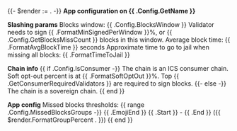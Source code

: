 {{- $render := . -}}
**App configuration on {{ .Config.GetName }}**

**Slashing params**
Blocks window: {{ .Config.BlocksWindow }}
Validator needs to sign {{ .FormatMinSignedPerWindow }}%, or {{ .Config.GetBlocksMissCount }} blocks in this window.
Average block time: {{ .FormatAvgBlockTime }} seconds
Approximate time to go to jail when missing all blocks: {{ .FormatTimeToJail }}

**Chain info**
{{ if .Config.IsConsumer -}}
The chain is an ICS consumer chain.
Soft opt-out percent is at {{ .FormatSoftOptOut }}%.
Top {{ .GetConsumerRequiredValidators }} are required to sign blocks.
{{- else -}}
The chain is a sovereign chain.
{{ end }}

**App config**
Missed blocks thresholds:
{{ range .Config.MissedBlocksGroups -}}
{{ .EmojiEnd }} {{ .Start }} - {{ .End }} ({{ $render.FormatGroupPercent . }})
{{ end }}
